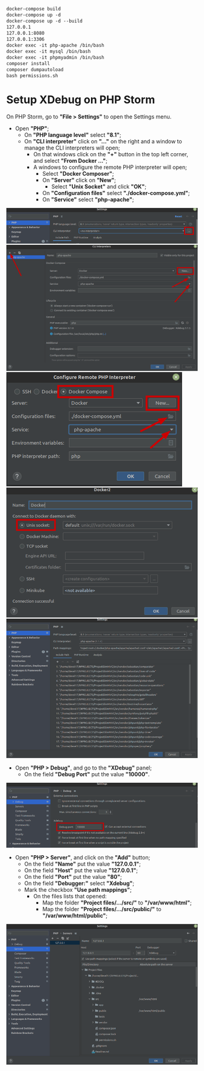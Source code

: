 ```
docker-compose build  
docker-compose up -d  
docker-compose up -d --build  
127.0.0.1  
127.0.0.1:8080  
127.0.0.1:3306  
docker exec -it php-apache /bin/bash
docker exec -it mysql /bin/bash
docker exec -it phpmyadmin /bin/bash
composer install  
composer dumpautoload
bash permissions.sh  
```



# Setup XDebug on PHP Storm

On PHP Storm, go to **"File > Settings"** to open the Settings menu.  

- Open **"PHP"**;
    - On **"PHP language level"** select **"8.1"**;
    - On **"CLI interpreter"** click on **"..."** on the right and a window to manage the CLI interpreters will open;
      - On that windows click on the **"+"** button in the top left corner, and select **"From Docker ..."**;
      - A windows to configure the remote PHP interpreter will open;
        - Select **"Docker Composer"**;
        - On **"Server"** click on **"New"**;
          - Select **"Unix Socket"** and click **"OK"**;
        - On **"Configuration files"** select **"./docker-compose.yml"**;
        - On **"Service"** select **"php-apache"**;

![PHP Image](%23DOCs/images/phpstorm-xdebug/1-0-PHP.png)
![PHP Image](%23DOCs/images/phpstorm-xdebug/1-1-Cli-Interpreter.png)
![PHP Image](%23DOCs/images/phpstorm-xdebug/1-2-Remote-PHP-Interpreter.png)
![PHP Image](%23DOCs/images/phpstorm-xdebug/1-3-Server.png)
![PHP Image](%23DOCs/images/phpstorm-xdebug/1-4-PHP-Final.png)



- Open **"PHP > Debug"**, and go to the **"XDebug"** panel;
  - On the field **"Debug Port"** put the value **"10000"**.

![PHP Image](%23DOCs/images/phpstorm-xdebug/2-0-Debug.png)



- Open **"PHP > Server"**, and click on the **"Add"** button;
  - On the field **"Name"** put the value **"127.0.0.1"**;
  - On the field **"Host"** put the value **"127.0.0.1"**;
  - On the field **"Port"** put the value **"80"**;
  - On the field **"Debugger:"** select **"Xdebug"**;
  - Mark the checkbox **"Use path mappings"**;
    - On the files lists that opened:
      - Map the folder **"Project files/.../src/"** to **"/var/www/html"**;
      - Map the folder **"Project files/.../src/public/"** to **"/var/www/html/public"**;

![PHP Image](%23DOCs/images/phpstorm-xdebug/3-0-Server.png)
